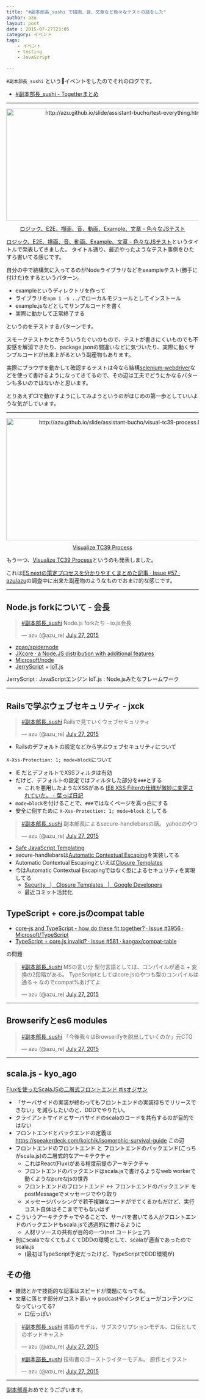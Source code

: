 ```yaml
---
title: "#副本部長_sushi で描画、音、文章など色々なテストの話をした"
author: azu
layout: post
date : 2015-07-27T23:05
category: イベント
tags:
    - イベント
    - testing
    - JavaScript

---
```



`#副本部長_sushi` という:sushi:イベントをしたのでそれのログです。

- [#副本部長_sushi - Togetterまとめ](http://togetter.com/li/853203 "#副本部長_sushi - Togetterまとめ")

-----


<div class="kwout" style="text-align: center;"><a href="https://azu.github.io/slide/assistant-bucho/test-everything.html"><img src="http://kwout.com/cutout/c/eg/rb/qs2_bor.jpg" alt="http://azu.github.io/slide/assistant-bucho/test-everything.html" title="ロジック、E2E、描画、音、動画、Example、文章 - 色々なJSテスト" width="600" height="294" style="border: none;" /></a><p style="margin-top: 10px; text-align: center;"><a href="http://azu.github.io/slide/assistant-bucho/test-everything.html">ロジック、E2E、描画、音、動画、Example、文章 - 色々なJSテスト</a></p></div>

[ロジック、E2E、描画、音、動画、Example、文章 - 色々なJSテスト](http://azu.github.io/slide/assistant-bucho/test-everything.html "ロジック、E2E、描画、音、動画、Example、文章 - 色々なJSテスト")というタイトルで発表してきました。
タイトル通り、最近やったようなテスト事例をひたすら書いてる感じです。

自分の中で結構気に入ってるのがNodeライブラリなどをexampleテスト(勝手に付けた)をするというパターン。

- exampleというディレクトリを作って
- ライブラリを`npm i -S ../`でローカルモジュールとしてインストール
- example.jsなどとしてサンプルコードを書く
- 実際に動かして正常終了する

というのをテストするパターンです。

スモークテストかとかそういうたぐいのもので、テストが書きにくいものでも不安感を解消できたり、package.jsonの間違いなどに気づいたり、実際に動くサンプルコードが出来上がるという副産物もあります。

実際にブラウザを動かして確認するテストは今なら結構[selenium-webdriver](https://www.npmjs.com/package/selenium-webdriver "selenium-webdriver")などを使って書けるようになってきてるので、その辺は工夫でどうにかなるパターンも多いのではないかと思います。

とりあえずCIで動かすようにしてみようというのがはじめの第一歩としていいような気がしています。


-----


<div class="kwout" style="text-align: center;"><a href="https://azu.github.io/slide/assistant-bucho/visual-tc39-process.html"><img src="http://kwout.com/cutout/u/vi/pa/z8p_bor.jpg" alt="http://azu.github.io/slide/assistant-bucho/visual-tc39-process.html" title="Visualize TC39 Process" width="600" height="320" style="border: none;" /></a><p style="margin-top: 10px; text-align: center;"><a href="http://azu.github.io/slide/assistant-bucho/visual-tc39-process.html">Visualize TC39 Process</a></p></div>

もう一つ、[Visualize TC39 Process](http://azu.github.io/slide/assistant-bucho/visual-tc39-process.html "Visualize TC39 Process")というのも発表しました。

これは[ES nextの策定プロセスを分かりやすくまとめた記事 · Issue #57 · azu/azu](https://github.com/azu/azu/issues/57 "ES nextの策定プロセスを分かりやすくまとめた記事 · Issue #57 · azu/azu")の調査中に出来た副産物のようなものでおまけ的な感じです。


-----

## Node.js forkについて - 会長

<blockquote class="twitter-tweet" lang="en"><p lang="ja" dir="ltr"><a href="https://twitter.com/hashtag/%E5%89%AF%E6%9C%AC%E9%83%A8%E9%95%B7_sushi?src=hash">#副本部長_sushi</a> Node.js forkたち - io.js会長</p>&mdash; azu (@azu_re) <a href="https://twitter.com/azu_re/status/625625514888171520">July 27, 2015</a></blockquote>
<script async src="//platform.twitter.com/widgets.js" charset="utf-8"></script>

- [zpao/spidernode](https://github.com/zpao/spidernode "zpao/spidernode")
- [JXcore · a Node.JS distribution with additional features](http://jxcore.com/home/ "JXcore · a Node.JS distribution with additional features")
- [Microsoft/node](https://github.com/Microsoft/node "Microsoft/node")
- [JerryScript](http://samsung.github.io/jerryscript/ "JerryScript") + [IoT.js](http://samsung.github.io/iotjs/ "IoT.js")

JerryScript : JavaScriptエンジン
IoT.js : Node.jsみたなフレームワーク

----

## Railsで学ぶウェブセキュリティ - jxck

<blockquote class="twitter-tweet" lang="en"><p lang="ja" dir="ltr"><a href="https://twitter.com/hashtag/%E5%89%AF%E6%9C%AC%E9%83%A8%E9%95%B7_sushi?src=hash">#副本部長_sushi</a> Railsで見ていくウェブセキュリティ</p>&mdash; azu (@azu_re) <a href="https://twitter.com/azu_re/status/625628445834260480">July 27, 2015</a></blockquote>
<script async src="//platform.twitter.com/widgets.js" charset="utf-8"></script>

- Railsのデフォルトの設定などから学ぶウェブセキュリティについて

`X-Xss-Protection: 1; mode=block`について

- IE だとデフォルトでXSSフィルタは有効
- だけど、デフォルトの設定ではフィルタした部分を`###`とする
	- これを悪用したようなXSSがある [IE8 XSS Filterの仕様が微妙に変更されていた。 - 葉っぱ日記](http://d.hatena.ne.jp/hasegawayosuke/20101004/p1 "IE8 XSS Filterの仕様が微妙に変更されていた。 - 葉っぱ日記")
- `mode=block`を付けることで、`###`ではなくページを真っ白にする
- 安全に倒すために `X-Xss-Protection: 1; mode=block` としてる


<blockquote class="twitter-tweet" lang="en"><p lang="ja" dir="ltr"><a href="https://twitter.com/hashtag/%E5%89%AF%E6%9C%AC%E9%83%A8%E9%95%B7_sushi?src=hash">#副本部長_sushi</a> 副本部長によるsecure-handlebarsの話。&#10;yahooのやつ</p>&mdash; azu (@azu_re) <a href="https://twitter.com/azu_re/status/625639009868365825">July 27, 2015</a></blockquote>
<script async src="//platform.twitter.com/widgets.js" charset="utf-8"></script>

- [Safe JavaScript Templating](http://yahoo.github.io/secure-handlebars/ "Safe JavaScript Templating")
- secure-handlebarsは[Automatic Contextual Escaping](http://yahoo.github.io/secure-handlebars/safejstemplating.html "Automatic Contextual Escaping")を実装してる
- Automatic Contextual Escapingといえば[Closure Templates](https://developers.google.com/closure/templates/?hl=ja "Closure Templates")
- 今はAutomatic Contextual Escapingではなく型によるセキュリティを実現してる
	- [Security   |   Closure Templates   |   Google Developers](https://developers.google.com/closure/templates/docs/security?hl=ja "Security   |   Closure Templates   |   Google Developers")
	- 最近コミット活発化

## TypeScript + core.jsのcompat table

- [core-js and TypeScript - how do these fit together? · Issue #3956 · Microsoft/TypeScript](https://github.com/Microsoft/TypeScript/issues/3956)
- [TypeScript + core.js invalid? · Issue #581 · kangax/compat-table](https://github.com/kangax/compat-table/issues/581)

の問題

<blockquote class="twitter-tweet" lang="en"><p lang="ja" dir="ltr"><a href="https://twitter.com/hashtag/%E5%89%AF%E6%9C%AC%E9%83%A8%E9%95%B7_sushi?src=hash">#副本部長_sushi</a> MSの言い分 型付言語としては、コンパイルが通る + 変換の2段階がある。&#10;TypeScriptとしてはcore.jsのやつも型のコンパイルは通る-&gt; なのでcompat%あげてよ</p>&mdash; azu (@azu_re) <a href="https://twitter.com/azu_re/status/625640863012511744">July 27, 2015</a></blockquote>
<script async src="//platform.twitter.com/widgets.js" charset="utf-8"></script>

----

## Browserifyとes6 modules

<blockquote class="twitter-tweet" lang="en"><p lang="ja" dir="ltr"><a href="https://twitter.com/hashtag/%E5%89%AF%E6%9C%AC%E9%83%A8%E9%95%B7_sushi?src=hash">#副本部長_sushi</a> 「今後我々はBrowserifyを脱出していくのか」元CTO</p>&mdash; azu (@azu_re) <a href="https://twitter.com/azu_re/status/625644039866454016">July 27, 2015</a></blockquote>
<script async src="//platform.twitter.com/widgets.js" charset="utf-8"></script>

----

## scala.js - kyo_ago

[Fluxを使ったScalaJSの二層式フロントエンド #jsオジサン](http://0-9.sakura.ne.jp/pub/lt/JSOjisan20150625/two-part-frontend-using-scalajs-and-flux.html "Fluxを使ったScalaJSの二層式フロントエンド #jsオジサン")

- 「サーバサイドの実装が終わってもフロントエンドの実装待ちでリリースできない」を減らしたいのと、DDDでやりたい。
- クライアントサイドとサーバサイドのscalaのコードを共有するのが目的ではない
- フロントエンドとバックエンドの定義は https://speakerdeck.com/koichik/isomorphic-survival-guide この辺
- フロントエンドのフロントエンド と フロントエンドのバックエンド(こっちがscala.js)の二層式的なアーキテクチャ
	- これはReact(Flux)がある程度前提のアーキテクチャ
	- フロントエンドのバックエンドはscala.jsで書けるようなweb workerで動くようなpureなjsの世界
	- フロントエンドのフロントエンド <-> フロントエンドのバックエンド をpostMessageでメッセージでやり取り
	- メッセージパッシングで若干複雑なコードがでてくるかもだけど、実行コスト自体はそこまででもないはず
- こういうアーキテクチャでやることで、サーバを書いてる人がフロントエンドのバックエンドもscala.jsで透過的に書けるように
	- 人材リソースの共有が目的の一つ(not コードシェア)
- 別にscalaでなくてもよくてDDDの環境として、scalaが適当であったのでscala.js
	- (最初はTypeScript予定だったけど、TypeScriptでDDD環境が)


## その他

- 雑誌とかで技術的な記事はスピードが問題になってる。
- 文章に落とす部分がコスト高い -> podcastやインタビューがコンテンツになっていってる?
	- 口伝っぽい

<blockquote class="twitter-tweet" lang="en"><p lang="ja" dir="ltr"><a href="https://twitter.com/hashtag/%E5%89%AF%E6%9C%AC%E9%83%A8%E9%95%B7_sushi?src=hash">#副本部長_sushi</a> 書籍のモデル、サブスクリプションモデル、口伝としてのポッドキャスト</p>&mdash; azu (@azu_re) <a href="https://twitter.com/azu_re/status/625661092061057024">July 27, 2015</a></blockquote>
<script async src="//platform.twitter.com/widgets.js" charset="utf-8"></script>

<blockquote class="twitter-tweet" lang="en"><p lang="ja" dir="ltr"><a href="https://twitter.com/hashtag/%E5%89%AF%E6%9C%AC%E9%83%A8%E9%95%B7_sushi?src=hash">#副本部長_sushi</a> 技術書のゴーストライターモデル。&#10;原作とイラスト</p>&mdash; azu (@azu_re) <a href="https://twitter.com/azu_re/status/625661755885158400">July 27, 2015</a></blockquote>
<script async src="//platform.twitter.com/widgets.js" charset="utf-8"></script>


----

[副本部長](http://cybozu.co.jp/company/job/recruitment/staff/voice12.html "副本部長")おめでとうございます。
